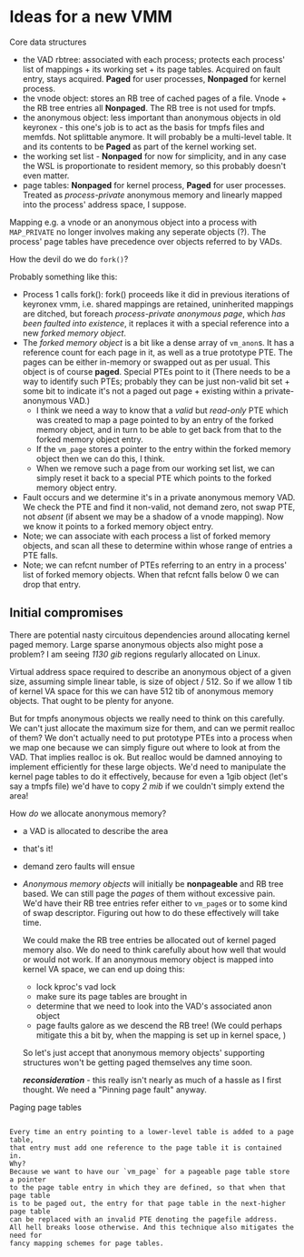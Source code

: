 Ideas for a new VMM
===================

Core data structures
 - the VAD rbtree: associated with each process; protects each process' list of
   mappings + its working set + its page tables. Acquired on fault entry, stays
   acquired. **Paged**
   for user processes, **Nonpaged** for kernel process.
 - the vnode object: stores an RB tree of cached pages of a file. Vnode + the
   RB tree entries all **Nonpaged**. The RB tree is not used for tmpfs.
 - the anonymous object: less important than anonymous objects in old keyronex -
   this one's job is to act as the basis for tmpfs files and memfds. Not
   splittable anymore. It will probably be a multi-level table. It and its
   contents to be **Paged** as part of the kernel working set.
 - the working set list - **Nonpaged** for now for simplicity, and in any case
   the WSL is proportionate to resident memory, so this probably doesn't even
   matter.
 - page tables: **Nonpaged** for kernel process, **Paged** for user processes.
   Treated as *process-private* anonymous memory and linearly mapped into the
   process' address space, I suppose.

Mapping e.g. a vnode or an anonymous object into a process with `MAP_PRIVATE`
no longer involves making any seperate objects (?). The process' page tables have
precedence over objects referred to by VADs.

How the devil do we do `fork()`?

Probably something like this:
 - Process 1 calls fork(): fork() proceeds like it did in previous iterations of
   keyronex vmm, i.e. shared mappings are retained, uninherited mappings are
   ditched, but foreach *process-private anonymous page*, which *has been
   faulted into existence*, it replaces it with a special reference into a new
   *forked memory object*. 
 - The *forked memory object* is a bit like a dense array of `vm_anon`s. It has
   a reference count for each page in it, as well as a true prototype PTE.
   The pages can be either in-memory or
   swapped out as per usual. This object is of course **paged**. Special PTEs
   point to it (There needs to be a way to identify such PTEs; probably they can
   be just non-valid bit set + some bit to indicate it's not a paged out page +
   existing within a private-anonymous VAD.)
    - I think we need a way to know that a *valid* but *read-only* PTE which
      was created to map a page pointed to by an entry of the forked memory
      object, and in turn to be able to get back from that to the forked memory
      object entry.
    - If the `vm_page` stores a pointer to the entry within the forked memory
      object then we can do this, I think.
    - When we remove such a page from our working set list, we can simply reset
      it back to a special PTE which points to the forked memory object entry.
 - Fault occurs and we determine it's in a private anonymous memory VAD. We
   check the PTE and find it non-valid, not demand zero, not swap PTE, not
   *absent* (if absent we may be a shadow of a vnode mapping). Now we
   know it points to a forked memory object entry.
 - Note; we can associate with each process a list of forked memory objects, and
   scan all these to determine within whose range of entries a PTE falls. 
 - Note; we can refcnt number of PTEs referring to an entry in a process' list
   of forked memory objects. When that refcnt falls below 0 we can drop that
   entry.

Initial compromises
-------------------

There are potential nasty circuitous dependencies around allocating kernel paged
memory. Large sparse anonymous objects also might pose a problem? I am seeing
*1130 gib* regions regularly allocated on Linux.

Virtual address space required to describe an anonymous object of a given
size, assuming simple linear table, is size of object / 512. So if we allow 1
tib of kernel VA space for this we can have 512 tib of anonymous memory objects.
That ought to be plenty for anyone.

But for tmpfs anonymous objects we really need to think on this carefully. We
can't just allocate the maximum size for them, and can we permit realloc of
them? We don't actually need to put prototype PTEs into a process when we map
one because we can simply figure out where to look at from the VAD. That implies
realloc is ok. But realloc would be damned annoying to implement efficiently for
these large objects. We'd need to manipulate the kernel page tables to do it
effectively, because for even a 1gib object (let's say a tmpfs file) we'd have
to copy *2 mib* if we couldn't simply extend the area!

How *do* we allocate anonymous memory?
 - a VAD is allocated to describe the area
 - that's it!
 - demand zero faults will ensue

 - *Anonymous memory objects* will initially be **nonpageable** and RB tree
   based. We can still page the *pages* of them without excessive pain.
   We'd have their RB tree entries refer either to `vm_page`s or to some kind of
   swap descriptor. Figuring out how to do these effectively will take time.

   We could make the RB tree entries be allocated out of kernel paged memory
   also. We do need to think carefully about how well that would or would not
   work. If an anonymous memory object is mapped into kernel VA space, we can
   end up doing this:
    - lock kproc's vad lock
    - make sure its page tables are brought in
    - determine that we need to look into the VAD's associated anon object
    - page faults galore as we descend the RB tree! (We could perhaps mitigate
      this a bit by, when the mapping is set up in kernel space, )

    So let's just accept that anonymous memory objects' supporting structures
    won't be getting paged themselves any time soon.

    ***reconsideration*** - this really isn't nearly as much of a hassle as I
    first thought. We need a "Pinning page fault" anyway.


Paging page tables
~~~~~~~~~~~~~~~~~~

Every time an entry pointing to a lower-level table is added to a page table,
that entry must add one reference to the page table it is contained in.
Why?
Because we want to have our `vm_page` for a pageable page table store a pointer
to the page table entry in which they are defined, so that when that page table
is to be paged out, the entry for that page table in the next-higher page table
can be replaced with an invalid PTE denoting the pagefile address.
All hell breaks loose otherwise. And this technique also mitigates the need for
fancy mapping schemes for page tables.

